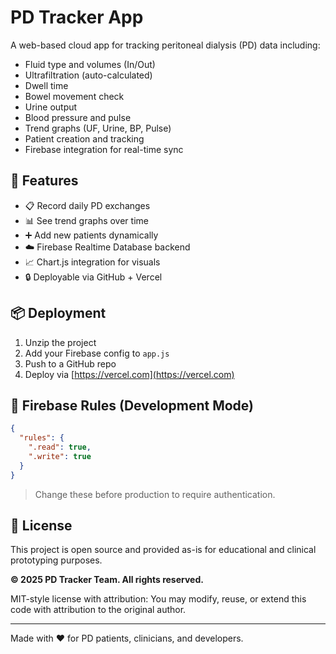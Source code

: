 # PD Tracker App

A web-based cloud app for tracking peritoneal dialysis (PD) data including:

- Fluid type and volumes (In/Out)
- Ultrafiltration (auto-calculated)
- Dwell time
- Bowel movement check
- Urine output
- Blood pressure and pulse
- Trend graphs (UF, Urine, BP, Pulse)
- Patient creation and tracking
- Firebase integration for real-time sync

## 🚀 Features

- 📋 Record daily PD exchanges
- 📊 See trend graphs over time
- ➕ Add new patients dynamically
- ☁️ Firebase Realtime Database backend
- 📈 Chart.js integration for visuals
- 🔒 Deployable via GitHub + Vercel

## 📦 Deployment

1. Unzip the project
2. Add your Firebase config to `app.js`
3. Push to a GitHub repo
4. Deploy via [https://vercel.com](https://vercel.com)

## 🔐 Firebase Rules (Development Mode)

```json
{
  "rules": {
    ".read": true,
    ".write": true
  }
}
```

> Change these before production to require authentication.

## 🧾 License

This project is open source and provided as-is for educational and clinical prototyping purposes.

**© 2025 PD Tracker Team. All rights reserved.**

MIT-style license with attribution: You may modify, reuse, or extend this code with attribution to the original author.

---

Made with ❤️ for PD patients, clinicians, and developers.
